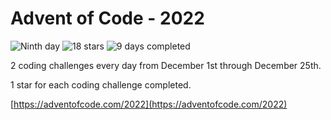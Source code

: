 # Advent of Code - 2022

![Ninth day](https://img.shields.io/badge/day%20-9-blue)
![18 stars](https://img.shields.io/badge/stars%20⭐-18-orange)
![9 days completed](https://img.shields.io/badge/days%20completed-9-purple)

2 coding challenges every day from December 1st through December 25th.

1 star for each coding challenge completed.

[https://adventofcode.com/2022](https://adventofcode.com/2022)
